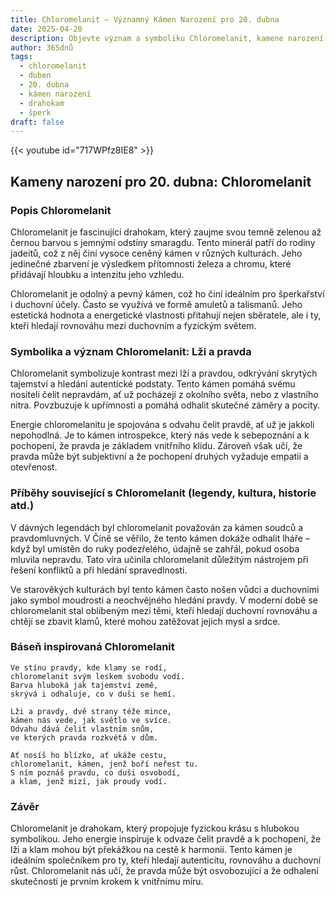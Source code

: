 ```yaml
---
title: Chloromelanit – Významný Kámen Narození pro 20. dubna
date: 2025-04-20
description: Objevte význam a symboliku Chloromelanit, kamene narození pro 20. dubna, který symbolizuje Lži a pravda. Přečtěte si legendy a inspirující příběhy.
author: 365dnů
tags:
  - chloromelanit
  - duben
  - 20. dubna
  - kámen narození
  - drahokam
  - šperk
draft: false
---
```


{{< youtube id="717WPfz8IE8" >}}

## Kameny narození pro 20. dubna: Chloromelanit

### Popis Chloromelanit

Chloromelanit je fascinující drahokam, který zaujme svou temně zelenou až černou barvou s jemnými odstíny smaragdu. Tento minerál patří do rodiny jadeitů, což z něj činí vysoce ceněný kámen v různých kulturách. Jeho jedinečné zbarvení je výsledkem přítomnosti železa a chromu, které přidávají hloubku a intenzitu jeho vzhledu.

Chloromelanit je odolný a pevný kámen, což ho činí ideálním pro šperkařství i duchovní účely. Často se využívá ve formě amuletů a talismanů. Jeho estetická hodnota a energetické vlastnosti přitahují nejen sběratele, ale i ty, kteří hledají rovnováhu mezi duchovním a fyzickým světem.

### Symbolika a význam Chloromelanit: Lži a pravda

Chloromelanit symbolizuje kontrast mezi lží a pravdou, odkrývání skrytých tajemství a hledání autentické podstaty. Tento kámen pomáhá svému nositeli čelit nepravdám, ať už pocházejí z okolního světa, nebo z vlastního nitra. Povzbuzuje k upřímnosti a pomáhá odhalit skutečné záměry a pocity.

Energie chloromelanitu je spojována s odvahu čelit pravdě, ať už je jakkoli nepohodlná. Je to kámen introspekce, který nás vede k sebepoznání a k pochopení, že pravda je základem vnitřního klidu. Zároveň však učí, že pravda může být subjektivní a že pochopení druhých vyžaduje empatii a otevřenost.

### Příběhy související s Chloromelanit (legendy, kultura, historie atd.)

V dávných legendách byl chloromelanit považován za kámen soudců a pravdomluvných. V Číně se věřilo, že tento kámen dokáže odhalit lháře – když byl umístěn do ruky podezřelého, údajně se zahřál, pokud osoba mluvila nepravdu. Tato víra učinila chloromelanit důležitým nástrojem při řešení konfliktů a při hledání spravedlnosti.

Ve starověkých kulturách byl tento kámen často nošen vůdci a duchovními jako symbol moudrosti a neochvějného hledání pravdy. V moderní době se chloromelanit stal oblíbeným mezi těmi, kteří hledají duchovní rovnováhu a chtějí se zbavit klamů, které mohou zatěžovat jejich mysl a srdce.

### Báseň inspirovaná Chloromelanit

```
Ve stínu pravdy, kde klamy se rodí,  
chloromelanit svým leskem svobodu vodí.  
Barva hluboká jak tajemství země,  
skrývá i odhaluje, co v duši se hemí.

Lži a pravdy, dvě strany téže mince,  
kámen nás vede, jak světlo ve svíce.  
Odvahu dává čelit vlastním snům,  
ve kterých pravda rozkvétá v dům.

Ať nosíš ho blízko, ať ukáže cestu,  
chloromelanit, kámen, jenž boří neřest tu.  
S ním poznáš pravdu, co duši osvobodí,  
a klam, jenž mizí, jak proudy vodí.
```

### Závěr

Chloromelanit je drahokam, který propojuje fyzickou krásu s hlubokou symbolikou. Jeho energie inspiruje k odvaze čelit pravdě a k pochopení, že lži a klam mohou být překážkou na cestě k harmonii. Tento kámen je ideálním společníkem pro ty, kteří hledají autenticitu, rovnováhu a duchovní růst. Chloromelanit nás učí, že pravda může být osvobozující a že odhalení skutečnosti je prvním krokem k vnitřnímu míru.